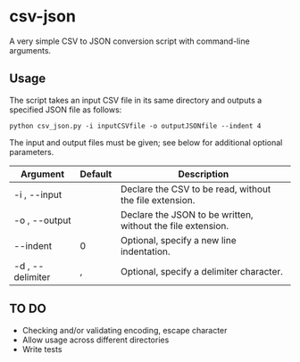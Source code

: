 # csv-json

A very simple CSV to JSON conversion script with command-line arguments.


## Usage

The script takes an input CSV file in its same directory and outputs a specified JSON file as follows:

    python csv_json.py -i inputCSVfile -o outputJSONfile --indent 4
    
The input and output files must be given; see below for additional optional parameters.

Argument | Default | Description
---------|---------|------------
-i <filename str>, --input <filename str> | | Declare the CSV <filename> to be read, without the file extension.
-o <filename str>, --output <filename str> |  |Declare the JSON <filename> to be written, without the file extension.
--indent <int> | 0 | Optional, specify a new line indentation.
-d <str>, --delimiter <str> | , | Optional, specify a delimiter character.


## TO DO

- Checking and/or validating encoding, escape character
- Allow usage across different directories
- Write tests
